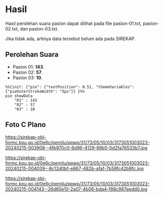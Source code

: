 # Hasil

Hasil perolehan suara paslon dapat dilihat pada file paslon-01.txt, paslon-02.txt, dan paslon-03.txt.

Jika tidak ada, artinya data tersebut belum ada pada SIREKAP.

## Perolehan Suara

 * Paslon 01: **143**.
 * Paslon 02: **57**.
 * Paslon 03: **10**.

```mermaid
%%{init: {"pie": {"textPosition": 0.5}, "themeVariables": {"pieOuterStrokeWidth": "5px"}} }%%
pie showData
    "01" : 143
    "02" : 57
    "03" : 10
```
## Foto C Plano

https://sirekap-obj-formc.kpu.go.id/0e6c/pemilu/ppwp/31/73/05/10/03/3173051003023-20240215-003908--4fb970c0-6d96-4129-89b5-0d2fa76533b7.jpg

https://sirekap-obj-formc.kpu.go.id/0e6c/pemilu/ppwp/31/73/05/10/03/3173051003023-20240215-004039--8c12d0bf-e867-482b-afaf-7b59fc42b9fc.jpg

https://sirekap-obj-formc.kpu.go.id/0e6c/pemilu/ppwp/31/73/05/10/03/3173051003023-20240215-004143--26d65e10-2a07-4b06-bda4-f88c987eedd0.jpg

